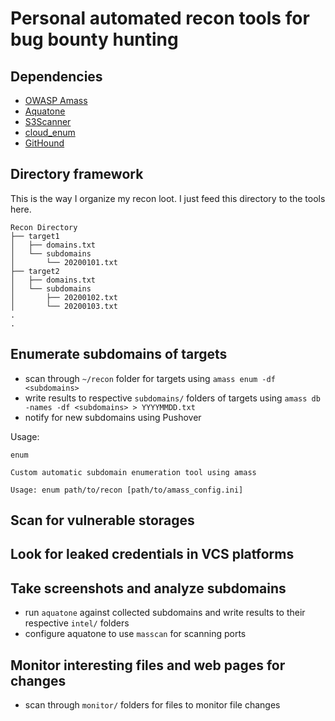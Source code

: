 # Personal automated recon tools for bug bounty hunting

## Dependencies

- [OWASP Amass](https://github.com/OWASP/Amass)
- [Aquatone](https://github.com/michenriksen/aquatone)
- [S3Scanner](https://github.com/OWASP/Amass)
- [cloud_enum](https://github.com/initstring/cloud_enum)
- [GitHound](https://github.com/tillson/git-hound)

## Directory framework

This is the way I organize my recon loot. I just feed this directory to the tools here.

```
Recon Directory
├── target1
│   ├── domains.txt
│   └── subdomains
│       └── 20200101.txt
├── target2
│   ├── domains.txt
│   └── subdomains
│       ├── 20200102.txt
│       └── 20200103.txt
.
.
```

## Enumerate subdomains of targets
- scan through `~/recon` folder for targets using `amass enum -df <subdomains>`
- write results to respective `subdomains/` folders of targets using `amass db -names -df <subdomains> > YYYYMMDD.txt`
- notify for new subdomains using Pushover

Usage:
```
enum

Custom automatic subdomain enumeration tool using amass

Usage: enum path/to/recon [path/to/amass_config.ini]
```

## Scan for vulnerable storages

## Look for leaked credentials in VCS platforms

## Take screenshots and analyze subdomains
- run `aquatone` against collected subdomains and write results to their respective `intel/` folders
- configure aquatone to use `masscan` for scanning ports

## Monitor interesting files and web pages for changes
- scan through `monitor/` folders for files to monitor file changes
